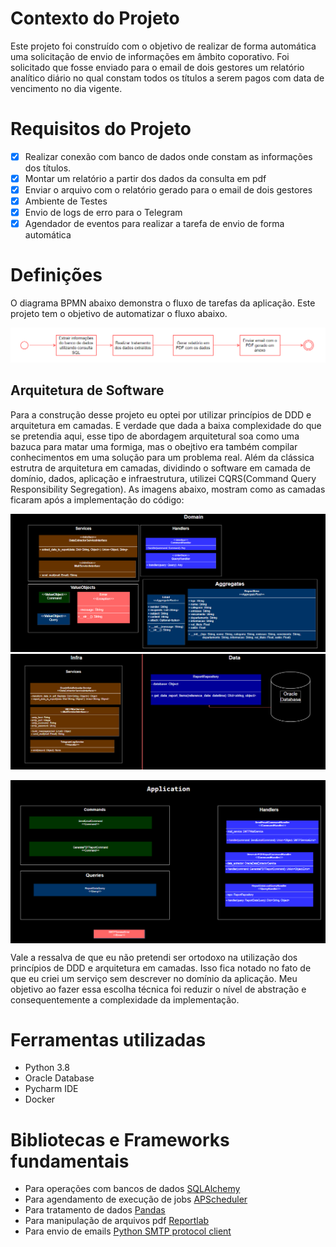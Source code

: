 # Contexto do Projeto


Este projeto foi construído com o objetivo de realizar de forma automática uma solicitação de envio de informações em âmbito coporativo.
Foi solicitado que fosse enviado para o email de dois gestores um relatório analítico diário no qual constam todos os títulos a serem pagos com data de vencimento no dia vigente.

# Requisitos do Projeto 

   -  [x] Realizar conexão com banco de dados onde constam as informações dos títulos.
   -  [x] Montar um relatório a partir dos dados da consulta em pdf
   -  [x] Enviar o arquivo com o relatório gerado para o email de dois gestores
   -  [x] Ambiente de Testes
   -  [x] Envio de logs de erro para o Telegram
   -  [x] Agendador de eventos para realizar a tarefa de envio de forma automática

# Definições

O diagrama BPMN abaixo demonstra o fluxo de tarefas da aplicação. Este projeto tem o objetivo de automatizar o fluxo abaixo.

![img.png](img.png)



## Arquitetura de Software

Para a construção desse projeto eu optei por utilizar princípios de DDD e arquitetura em camadas. E verdade que dada a baixa complexidade do que se pretendia aqui, esse tipo de abordagem arquitetural soa como uma bazuca para matar uma formiga, mas o obejtivo era também compilar conhecimentos em uma solução para um problema real. Além da clássica estrutra de arquitetura em camadas, dividindo o software em camada de domínio, dados, aplicação e infraestrutura, utilizei 
CQRS(Command Query Responsibility Segregation). As imagens abaixo, mostram como as camadas ficaram após a implementação do código:

![img_4.png](img_4.png)
![img_9.png](img_9.png)
<div style="display: flex; ">
  <img src="img_7.png" alt="Image 1" style="width: 1250px; ">
</div>

Vale a ressalva de que eu não pretendi ser ortodoxo na utilização dos princípios de DDD e arquitetura em camadas.
Isso fica notado no fato de que eu criei um serviço sem descrever no domínio da aplicação. Meu objetivo ao fazer essa escolha técnica foi reduzir o nível de abstração e consequentemente a complexidade da implementação.


# Ferramentas utilizadas

 - Python 3.8
 - Oracle Database
 - Pycharm IDE
 - Docker

# Bibliotecas e Frameworks fundamentais

 - Para operações com bancos de dados  [SQLAlchemy](https://www.sqlalchemy.org/)
 - Para agendamento de execução de jobs [APScheduler](https://pypi.org/project/APScheduler/)
 - Para tratamento de dados [Pandas](https://pandas.pydata.org/docs/index.html)
 - Para manipulação de arquivos pdf [Reportlab](https://docs.reportlab.com/)
 - Para envio de emails [Python SMTP protocol client](https://docs.python.org/3/library/smtplib.html)